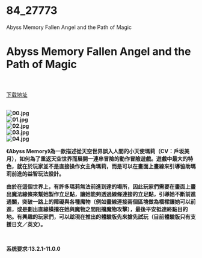 # 84_27773
Abyss Memory Fallen Angel and the Path of Magic
# Abyss Memory Fallen Angel and the Path of Magic
 <br/></br>
[下载地址](https://www.switch520.cc/article/27773 "下载地址")
<br/></br>

<p><strong><img title="00.jpg" src="https://www.switch520.cc/muke_img/2022_03_04_dd675cc0eee96.jpg" alt="00.jpg"></strong><br>
<strong><img title="01.jpg" src="https://www.switch520.cc/muke_img/2022_03_04_ee6214c611892.jpg" alt="01.jpg"></strong><br>
<strong><img title="02.jpg" src="https://www.switch520.cc/muke_img/2022_03_04_98a56c4033b0c.jpg" alt="02.jpg"></strong><br>
<strong><img title="03.jpg" src="https://www.switch520.cc/muke_img/2022_03_04_1389d9f746cd7.jpg" alt="03.jpg"></strong><br>
<strong><img title="04.jpg" src="https://www.switch520.cc/muke_img/2022_03_04_1f8dac2ba87c9.jpg" alt="04.jpg">&nbsp;</strong></p>
<p><strong>《Abyss Memory》為一款描述從天空世界誤入人間的小天使瑪莉（CV：戶坂美月），如何為了重返天空世界而展開一連串冒險的動作冒險遊戲。遊戲中最大的特色，就在於玩家並不是直接操作女主角瑪莉，而是可以在畫面上畫線來引導協助瑪莉前進的益智玩法設計。</strong></p>
<p><strong>由於在這個世界上，有許多瑪莉無法前進到達的場所，因此玩家們需要在畫面上畫出魔法線條來幫她製作立足點，讓她能夠透過線條連接的立足點，引導她不斷前進通關，突破一路上的障礙與各種魔物（例如畫線連接兩個區塊做為橋樑讓她可以前進，或是劃出直線橫擋在她與魔物之間阻擋魔物攻擊），最後平安抵達終點目的地。有興趣的玩家們，可以趁現在推出的體驗版先來搶先試玩（目前體驗版只有支援日文／英文）。</strong></p>
<p>&nbsp;</p>
<p><strong>系统要求:13.2.1-11.0.0</strong></p>



